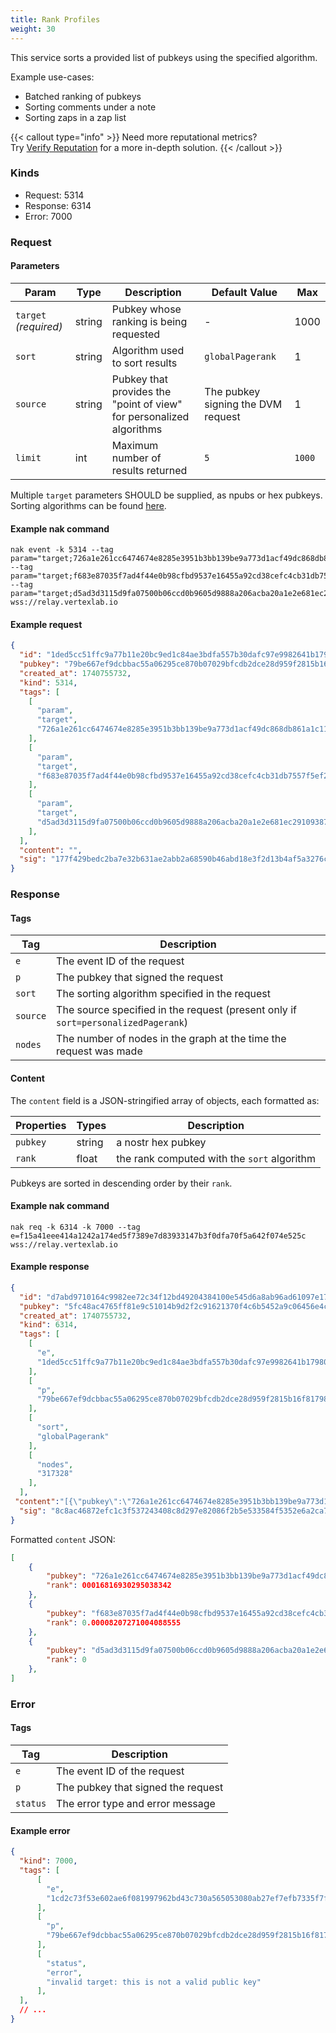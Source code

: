 ```yaml
---
title: Rank Profiles
weight: 30
---
```


This service sorts a provided list of pubkeys using the specified algorithm.

Example use-cases:
 - Batched ranking of pubkeys
 - Sorting comments under a note
 - Sorting zaps in a zap list

{{< callout type="info" >}}
Need more reputational metrics?  
Try [Verify Reputation](/docs/services/verify-reputation) for a more in-depth solution.
{{< /callout >}}

### Kinds

 - Request: 5314
 - Response: 6314
 - Error: 7000

### Request

#### Parameters

| Param | Type | Description | Default Value | Max |
|-----|-----|-----|-----|-----|
| `target`  _(required)_  | string | Pubkey whose ranking is being requested | - | 1000 |
| `sort` | string | Algorithm used to sort results | `globalPagerank` | 1 |
| `source` | string | Pubkey that provides the "point of view" for personalized algorithms | The pubkey signing the DVM request | 1 |
| `limit` | int | Maximum number of results returned | `5` | `1000` |

Multiple `target` parameters SHOULD be supplied, as npubs or hex pubkeys.  
Sorting algorithms can be found [here](/docs/algos).

#### Example nak command
```
nak event -k 5314 --tag param="target;726a1e261cc6474674e8285e3951b3bb139be9a773d1acf49dc868db861a1c11" --tag param="target;f683e87035f7ad4f44e0b98cfbd9537e16455a92cd38cefc4cb31db7557f5ef2" --tag param="target;d5ad3d3115d9fa07500b06ccd0b9605d9888a206acba20a1e2e681ec29109387" wss://relay.vertexlab.io
```

#### Example request
```json
{
  "id": "1ded5cc51ffc9a77b11e20bc9ed1c84ae3bdfa557b30dafc97e9982641b17980",
  "pubkey": "79be667ef9dcbbac55a06295ce870b07029bfcdb2dce28d959f2815b16f81798",
  "created_at": 1740755732,
  "kind": 5314,
  "tags": [
    [
      "param",
      "target",
      "726a1e261cc6474674e8285e3951b3bb139be9a773d1acf49dc868db861a1c11",
    ],
    [
      "param",
      "target",
      "f683e87035f7ad4f44e0b98cfbd9537e16455a92cd38cefc4cb31db7557f5ef2",
    ],
    [
      "param",
      "target",
      "d5ad3d3115d9fa07500b06ccd0b9605d9888a206acba20a1e2e681ec29109387",
    ],
  ],
  "content": "",
  "sig": "177f429bedc2ba7e32b631ae2abb2a68590b46abd18e3f2d13b4af5a3276c23d10a1f7123d0faa46d10378b4b7b5d192974457b2b2afd42ae67d47ce4c2d2050"
}
```

### Response

#### Tags

| Tag     | Description                                                                 |
|---------|-----------------------------------------------------------------------------|
| `e`     | The event ID of the request                                                 |
| `p`     | The pubkey that signed the request                                          |
| `sort`  | The sorting algorithm specified in the request                              |
| `source`| The source specified in the request (present only if `sort=personalizedPagerank`) |
| `nodes` | The number of nodes in the graph at the time the request was made           |

#### Content

The `content` field is a JSON-stringified array of objects, each formatted as:

| Properties | Types | Description |
|-----|-----|-----|
| `pubkey` | string | a nostr hex pubkey|
| `rank` | float | the rank computed with the `sort` algorithm|

Pubkeys are sorted in descending order by their `rank`. 

#### Example nak command
```
nak req -k 6314 -k 7000 --tag e=f15a41eee414a1242a174ed5f7389e7d83933147b3f0dfa70f5a642f074e525c wss://relay.vertexlab.io
```

#### Example response

```json
{
  "id": "d7abd9710164c9982ee72c34f12bd49204384100e545d6a8ab96ad61097e175c",
  "pubkey": "5fc48ac4765ff81e9c51014b9d2f2c91621370f4c6b5452a9c06456e4cccaeb4",
  "created_at": 1740755732,
  "kind": 6314,
  "tags": [
    [
      "e",
      "1ded5cc51ffc9a77b11e20bc9ed1c84ae3bdfa557b30dafc97e9982641b17980"
    ],
    [
      "p",
      "79be667ef9dcbbac55a06295ce870b07029bfcdb2dce28d959f2815b16f81798"
    ],
    [
      "sort",
      "globalPagerank"
    ],
    [
      "nodes",
      "317328"
    ],
  ],
 "content":"[{\"pubkey\":\"726a1e261cc6474674e8285e3951b3bb139be9a773d1acf49dc868db861a1c11\",\"rank\":0.00016816930295038342},{\"pubkey\":\"f683e87035f7ad4f44e0b98cfbd9537e16455a92cd38cefc4cb31db7557f5ef2\",\"rank\":0.00008207271004088555},{\"pubkey\":\"d5ad3d3115d9fa07500b06ccd0b9605d9888a206acba20a1e2e681ec29109387\",\"rank\":0}]",
  "sig": "8c8ac46872efc1c3f537243408c8d297e82086f2b5e533584f5352e6a2ca76a72151dfbff4b9e590b5968f519b063f268bec8f211a8f60a642acc7fe41516de7"
}
```

Formatted `content` JSON:

```json
[
	{
		"pubkey": "726a1e261cc6474674e8285e3951b3bb139be9a773d1acf49dc868db861a1c11",
		"rank": 00016816930295038342
	},
	{
		"pubkey": "f683e87035f7ad4f44e0b98cfbd9537e16455a92cd38cefc4cb31db7557f5ef2",
		"rank": 0.00008207271004088555
	},
	{
		"pubkey": "d5ad3d3115d9fa07500b06ccd0b9605d9888a206acba20a1e2e681ec29109387",
		"rank": 0
	},
]
```

### Error

#### Tags

| Tag     | Description                                                                 |
|---------|-----------------------------------------------------------------------------|
| `e`     | The event ID of the request                                                 |
| `p`     | The pubkey that signed the request                                          |
| `status`| The error type and error message                              |

#### Example error

```json
{
  "kind": 7000,
  "tags": [
      [
        "e",
        "1cd2c73f53e602ae6f081997962bd43c730a565053080ab27ef7efb7335f7f49"
      ],
      [
        "p",
        "79be667ef9dcbbac55a06295ce870b07029bfcdb2dce28d959f2815b16f81798"
      ],
      [
        "status",
        "error",
        "invalid target: this is not a valid public key"
      ],
  ],
  // ...
}
```